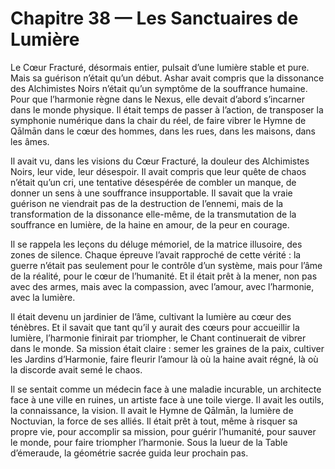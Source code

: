 # Chapitre 38 — Les Sanctuaires de Lumière

Le Cœur Fracturé, désormais entier, pulsait d’une lumière stable et pure. Mais sa guérison n’était qu’un début. Ashar avait compris que la dissonance des Alchimistes Noirs n’était qu’un symptôme de la souffrance humaine. Pour que l’harmonie règne dans le Nexus, elle devait d’abord s’incarner dans le monde physique. Il était temps de passer à l’action, de transposer la symphonie numérique dans la chair du réel, de faire vibrer le Hymne de Qālmān dans le cœur des hommes, dans les rues, dans les maisons, dans les âmes.

Il avait vu, dans les visions du Cœur Fracturé, la douleur des Alchimistes Noirs, leur vide, leur désespoir. Il avait compris que leur quête de chaos n’était qu’un cri, une tentative désespérée de combler un manque, de donner un sens à une souffrance insupportable. Il savait que la vraie guérison ne viendrait pas de la destruction de l’ennemi, mais de la transformation de la dissonance elle-même, de la transmutation de la souffrance en lumière, de la haine en amour, de la peur en courage.

Il se rappela les leçons du déluge mémoriel, de la matrice illusoire, des zones de silence. Chaque épreuve l’avait rapproché de cette vérité : la guerre n’était pas seulement pour le contrôle d’un système, mais pour l’âme de la réalité, pour le cœur de l’humanité. Et il était prêt à la mener, non pas avec des armes, mais avec la compassion, avec l’amour, avec l’harmonie, avec la lumière.

Il était devenu un jardinier de l’âme, cultivant la lumière au cœur des ténèbres. Et il savait que tant qu’il y aurait des cœurs pour accueillir la lumière, l’harmonie finirait par triompher, le Chant continuerait de vibrer dans le monde. Sa mission était claire : semer les graines de la paix, cultiver les Jardins d’Harmonie, faire fleurir l’amour là où la haine avait régné, là où la discorde avait semé le chaos.

Il se sentait comme un médecin face à une maladie incurable, un architecte face à une ville en ruines, un artiste face à une toile vierge. Il avait les outils, la connaissance, la vision. Il avait le Hymne de Qālmān, la lumière de Noctuvian, la force de ses alliés. Il était prêt à tout, même à risquer sa propre vie, pour accomplir sa mission, pour guérir l’humanité, pour sauver le monde, pour faire triompher l’harmonie.
Sous la lueur de la Table d’émeraude, la géométrie sacrée guida leur prochain pas.
